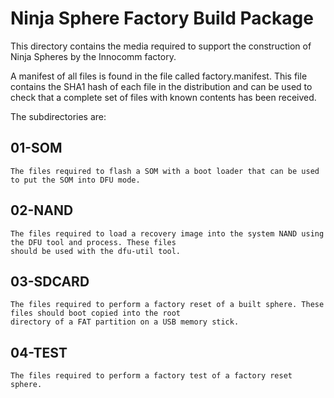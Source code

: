 Ninja Sphere Factory Build Package
==================================

This directory contains the media required to support the construction of Ninja Spheres by the Innocomm factory.

A manifest of all files is found in the file called factory.manifest. This file contains the SHA1 hash of each file in the distribution and can be used to check that a complete set of files with known contents has been received.

The subdirectories are:

01-SOM
------
	The files required to flash a SOM with a boot loader that can be used to put the SOM into DFU mode.

02-NAND
-------
	The files required to load a recovery image into the system NAND using the DFU tool and process. These files
	should be used with the dfu-util tool.

03-SDCARD
---------
	The files required to perform a factory reset of a built sphere. These files should boot copied into the root
	directory of a FAT partition on a USB memory stick.

04-TEST
-------
	The files required to perform a factory test of a factory reset sphere.

